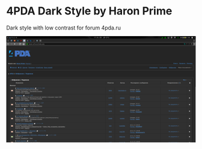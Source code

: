 # 4PDA Dark Style by Haron Prime
Dark style with low contrast for forum 4pda.ru

![](/screenshots/4pda-1.png?raw=true)
